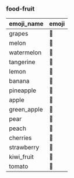 ### food-fruit 

|emoji_name|emoji|
|---|---|
|grapes|:grapes:|
|melon|:melon:|
|watermelon|:watermelon:|
|tangerine|:tangerine:|
|lemon|:lemon:|
|banana|:banana:|
|pineapple|:pineapple:|
|apple|:apple:|
|green_apple|:green_apple:|
|pear|:pear:|
|peach|:peach:|
|cherries|:cherries:|
|strawberry|:strawberry:|
|kiwi_fruit|:kiwi_fruit:|
|tomato|:tomato:|
